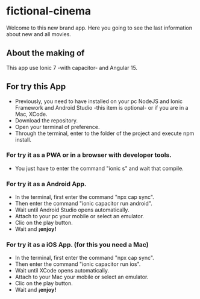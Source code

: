 # fictional-cinema

Welcome to this new brand app. Here you going to see the last information about new and all movies.

## About the making of

This app use Ionic 7 -with capacitor- and Angular 15.

## For try this App

- Previously, you need to have installed on your pc NodeJS and Ionic Framework and Android Studio -this item is optional- or if you are in a Mac, XCode.
- Download the repository.
- Open your terminal of preference.
- Through the terminal, enter to the folder of the project and execute npm install.

### For try it as a PWA or in a browser with developer tools.
- You just have to enter the command "ionic s" and wait that compile.

### For try it as a Android App.
- In the terminal, first enter the command "npx cap sync".
- Then enter the command "ionic capacitor run android".
- Wait until Android Studio opens automatically.
- Attach to your pc your mobile or select an emulator.
- Clic on the play button.
- Wait and <b>¡enjoy!</b>

### For try it as a iOS App. (for this you need a Mac)
- In the terminal, first enter the command "npx cap sync".
- Then enter the command "ionic capacitor run ios".
- Wait until XCode opens automatically.
- Attach to your Mac your mobile or select an emulator.
- Clic on the play button.
- Wait and <b>¡enjoy!</b>
